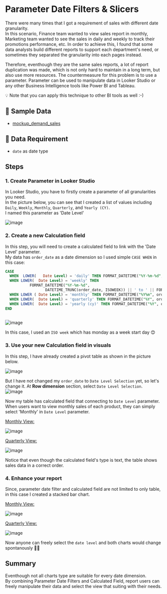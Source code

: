 
# Parameter Date Filters & Slicers

There were many times that I got a requirement of sales with different date granularity. <br>
In this scenario, Finance team wanted to view sales report in monthly, Marketing team wanted to see the sales in daily and weekly to track their promotions performance, etc.
In order to achieve this, I found that some data analysts build different reports to support each department's need, or sometimes they separated the granularity into each pages instead.

Therefore, eventhough they are the same sales reports, a lot of report duplication was made, which is not only hard to maintain in a long term, but also use more resources.
The countermeasure for this problem is to use a parameter.
Parameter can be used to manipulate data in Looker Studio or any other Business Intelligence tools like Power BI and Tableau.

💡 Note that you can apply this technique to other BI tools as well :-) 

## 📁 Sample Data
- [mockup_demand_sales](https://github.com/TanyamonSiri/Looker-Studio-Essential-Tips/blob/main/parameter_date_filter/mockup_demand_sales_data.csv)
## 📌 Data Requirement 
- `date` as date type

## Steps
### <b> 1. Create Parameter in Looker Studio </b> <br>
In Looker Studio, you have to firstly create a parameter of all granularities you need.<br>
In the picture below, you can see that I created a list of values including `Daily`, `Weekly`, `Monthly`, `Quarterly`, and `Yearly (CY)`. <br>
I named this parameter as 'Date Level'

![image](https://github.com/user-attachments/assets/aeff83c5-28ca-4c8c-a9fc-c7f842e0ffb7)

### <b> 2. Create a new Calculation field </b> <br>
In this step, you will need to create a calculated field to link with the 'Date Level' parameter. <br>
My data has `order_date` as a date dimension so I used simple `CASE WHEN` in this case:

``` sql
CASE
  WHEN  LOWER(   Date Level) = 'daily' THEN FORMAT_DATETIME("%Y-%m-%d", order_date)
  WHEN LOWER(  Date Level) = 'weekly' THEN
           FORMAT_DATETIME("%Y-%m-%d",
                  DATETIME_TRUNC(order_date, ISOWEEK)) || ' to ' || FORMAT_DATETIME("%Y-%m-%d", DATETIME_ADD(DATETIME_TRUNC(order_date, ISOWEEK), INTERVAL 6 DAY) )
  WHEN LOWER ( Date Level) = 'monthly' THEN FORMAT_DATETIME("%Y%m", order_date)
  WHEN LOWER(  Date Level) = 'quarterly' THEN FORMAT_DATETIME("%Y", order_date) || 'Q' || QUARTER(order_date)
  WHEN LOWER(  Date Level) = 'yearly (cy)' THEN FORMAT_DATETIME("%Y", order_date)
END
 
```

![image](https://github.com/user-attachments/assets/9a2526a6-6052-4f7e-ad43-f9789ef33d9c)



In this case, I used an `ISO week` which has monday as a week start day 😊

### <b> 3. Use your new Calculation field in visuals </b> <br>
In this step, I have already created a pivot table as shown in the picture below. <br>

![image](https://github.com/user-attachments/assets/4c902016-66fa-44b9-a8d7-46bbd3139ecc)


But I have not changed my `order_date` to `Date Level Selection` yet, so let's change it.
At <b> Row dimension</b> section, select `Date Level Selection`.  
![image](https://github.com/user-attachments/assets/3ac13722-91e7-4392-98c7-a371f7a6816f)

Now my table has calculated field that connecting to `Date Level` parameter.
When users want to view monthly sales of each product, they can simply select 'Monthly' in `Date Level` parameter.

<ins> Monthly View: </ins>

![image](https://github.com/user-attachments/assets/f348718b-cf59-4cf8-a54a-76ddab311b05)

<ins> Quarterly View: </ins>

![image](https://github.com/user-attachments/assets/3bc9c7fb-ca1b-4f1b-9881-abdf28ce4ef8)

Notice that even though the calculated field's type is text, the table shows sales data in a correct order.

### <b> 4. Enhance your report </b> <br>
Since, parameter date filter and calculated field are not limited to only table, in this case I created a stacked bar chart.  <br>

<ins> Monthly View: </ins>

![image](https://github.com/user-attachments/assets/3c2e6ef2-397d-44bd-81d7-d99e7b2669fe)

<ins> Quarterly View: </ins>

![image](https://github.com/user-attachments/assets/828e6a92-bf1f-4eae-93fa-608ac45350e8)


Now anyone can freely select the `date level` and both charts would change spontanously 🍾😊 

## Summary
Eventhough not all charts type are suitable for every date dimension. <br>
By combining Parameter Date Filters and Calculated Field, report users can freely manipulate their data and select the view that suiting with their needs.


<!--
 which is not only hard to maintain in a long term, but also use more resources.

-->


